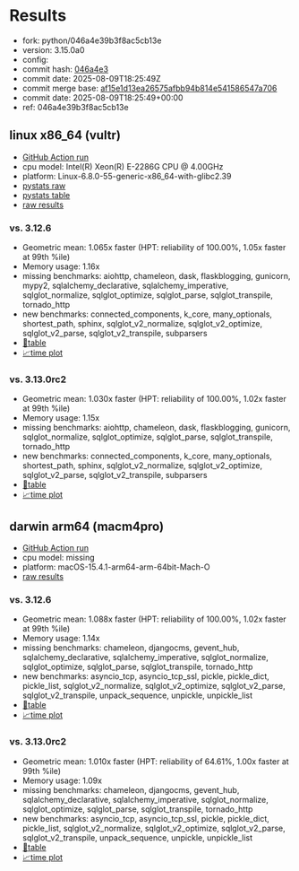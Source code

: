 # Results

- fork: python/046a4e39b3f8ac5cb13e
- version: 3.15.0a0
- config: 
- commit hash: [046a4e3](https://github.com/python/cpython/commit/046a4e3)
- commit date: 2025-08-09T18:25:49Z
- commit merge base: [af15e1d13ea26575afbb94b814e541586547a706](https://github.com/python/cpython/commit/af15e1d13ea26575afbb94b814e541586547a706)
- commit date: 2025-08-09T18:25:49+00:00
- ref: 046a4e39b3f8ac5cb13e

## linux x86_64 (vultr)

- [GitHub Action run](https://github.com/facebookexperimental/free-threading-benchmarking/actions/runs/16855182111)
- cpu model: Intel(R) Xeon(R) E-2286G CPU @ 4.00GHz
- platform: Linux-6.8.0-55-generic-x86_64-with-glibc2.39
- [pystats raw](bm-20250809-vultr-x86_64-python-046a4e39b3f8ac5cb13e-3.15.0a0-046a4e3-pystats.json)
- [pystats table](bm-20250809-vultr-x86_64-python-046a4e39b3f8ac5cb13e-3.15.0a0-046a4e3-pystats.md)
- [raw results](bm-20250809-vultr-x86_64-python-046a4e39b3f8ac5cb13e-3.15.0a0-046a4e3.json)

### vs. 3.12.6

- Geometric mean: 1.065x faster (HPT: reliability of 100.00%, 1.05x faster at 99th %ile)
- Memory usage: 1.16x
- missing benchmarks: aiohttp, chameleon, dask, flaskblogging, gunicorn, mypy2, sqlalchemy_declarative, sqlalchemy_imperative, sqlglot_normalize, sqlglot_optimize, sqlglot_parse, sqlglot_transpile, tornado_http
- new benchmarks: connected_components, k_core, many_optionals, shortest_path, sphinx, sqlglot_v2_normalize, sqlglot_v2_optimize, sqlglot_v2_parse, sqlglot_v2_transpile, subparsers
- [📄table](bm-20250809-vultr-x86_64-python-046a4e39b3f8ac5cb13e-3.15.0a0-046a4e3-vs-3.12.6.md)
- [📈time plot](bm-20250809-vultr-x86_64-python-046a4e39b3f8ac5cb13e-3.15.0a0-046a4e3-vs-3.12.6.svg)

### vs. 3.13.0rc2

- Geometric mean: 1.030x faster (HPT: reliability of 100.00%, 1.02x faster at 99th %ile)
- Memory usage: 1.15x
- missing benchmarks: aiohttp, chameleon, dask, flaskblogging, gunicorn, sqlglot_normalize, sqlglot_optimize, sqlglot_parse, sqlglot_transpile, tornado_http
- new benchmarks: connected_components, k_core, many_optionals, shortest_path, sphinx, sqlglot_v2_normalize, sqlglot_v2_optimize, sqlglot_v2_parse, sqlglot_v2_transpile, subparsers
- [📄table](bm-20250809-vultr-x86_64-python-046a4e39b3f8ac5cb13e-3.15.0a0-046a4e3-vs-3.13.0rc2.md)
- [📈time plot](bm-20250809-vultr-x86_64-python-046a4e39b3f8ac5cb13e-3.15.0a0-046a4e3-vs-3.13.0rc2.svg)

## darwin arm64 (macm4pro)

- [GitHub Action run](https://github.com/facebookexperimental/free-threading-benchmarking/actions/runs/16855182111)
- cpu model: missing
- platform: macOS-15.4.1-arm64-arm-64bit-Mach-O
- [raw results](bm-20250809-macm4pro-arm64-python-046a4e39b3f8ac5cb13e-3.15.0a0-046a4e3.json)

### vs. 3.12.6

- Geometric mean: 1.088x faster (HPT: reliability of 100.00%, 1.02x faster at 99th %ile)
- Memory usage: 1.14x
- missing benchmarks: chameleon, djangocms, gevent_hub, sqlalchemy_declarative, sqlalchemy_imperative, sqlglot_normalize, sqlglot_optimize, sqlglot_parse, sqlglot_transpile, tornado_http
- new benchmarks: asyncio_tcp, asyncio_tcp_ssl, pickle, pickle_dict, pickle_list, sqlglot_v2_normalize, sqlglot_v2_optimize, sqlglot_v2_parse, sqlglot_v2_transpile, unpack_sequence, unpickle, unpickle_list
- [📄table](bm-20250809-macm4pro-arm64-python-046a4e39b3f8ac5cb13e-3.15.0a0-046a4e3-vs-3.12.6.md)
- [📈time plot](bm-20250809-macm4pro-arm64-python-046a4e39b3f8ac5cb13e-3.15.0a0-046a4e3-vs-3.12.6.svg)

### vs. 3.13.0rc2

- Geometric mean: 1.010x faster (HPT: reliability of 64.61%, 1.00x faster at 99th %ile)
- Memory usage: 1.09x
- missing benchmarks: chameleon, djangocms, gevent_hub, sqlalchemy_declarative, sqlalchemy_imperative, sqlglot_normalize, sqlglot_optimize, sqlglot_parse, sqlglot_transpile, tornado_http
- new benchmarks: asyncio_tcp, asyncio_tcp_ssl, pickle, pickle_dict, pickle_list, sqlglot_v2_normalize, sqlglot_v2_optimize, sqlglot_v2_parse, sqlglot_v2_transpile, unpack_sequence, unpickle, unpickle_list
- [📄table](bm-20250809-macm4pro-arm64-python-046a4e39b3f8ac5cb13e-3.15.0a0-046a4e3-vs-3.13.0rc2.md)
- [📈time plot](bm-20250809-macm4pro-arm64-python-046a4e39b3f8ac5cb13e-3.15.0a0-046a4e3-vs-3.13.0rc2.svg)

